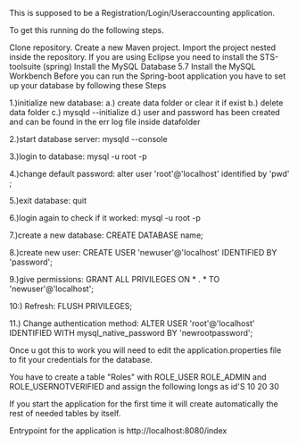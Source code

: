 This is supposed to be a Registration/Login/Useraccounting application.

To get this running do the following steps.

Clone repository.
Create a new Maven project.
Import the project nested inside the repository.
If you are using Eclipse you need to install the STS-toolsuite (spring)
Install the MySQL Database 5.7
Install the MySQL Workbench
Before you can run the Spring-boot application you have to set up your database by following these Steps

1.)initialize new database:
	a.) create data folder or clear it if exist 
	b.) delete data folder
	c.) mysqld --initialize
	d.) user and password has been created and can be found in the err log file inside datafolder

2.)start database server: mysqld --console

3.)login to database: mysql -u root -p

4.)change default password: alter user 'root'@'localhost' identified by 'pwd' ;

5.)exit database: quit

6.)login again to check if it worked: mysql -u root -p

7.)create a new database: CREATE DATABASE name;

8.)create new user: CREATE USER 'newuser'@'localhost' IDENTIFIED BY 'password';

9.)give permissions: GRANT ALL PRIVILEGES ON * . * TO 'newuser'@'localhost';

10:) Refresh: FLUSH PRIVILEGES;

11.) Change authentication method: ALTER USER 'root'@'localhost' IDENTIFIED WITH mysql_native_password BY 'newrootpassword';

Once u got this to work you will need to edit the application.properties file to fit your credentials for the database.

You have to create a table "Roles" with ROLE_USER ROLE_ADMIN and ROLE_USERNOTVERIFIED and assign the following longs as id'S 10 20 30

If you start the application for the first time it will create automatically the rest of needed tables by itself.

Entrypoint for the application is http://localhost:8080/index

